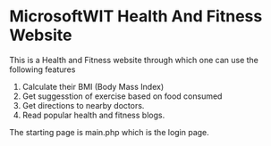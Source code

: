 # MicrosoftWIT Health And Fitness Website

This is a Health and Fitness website through which one can use the following features
1. Calculate their BMI (Body Mass Index)
2. Get suggesstion of exercise based on food consumed
3. Get directions to nearby doctors.
4. Read popular health and fitness blogs.


The starting page is main.php which is the login page.
